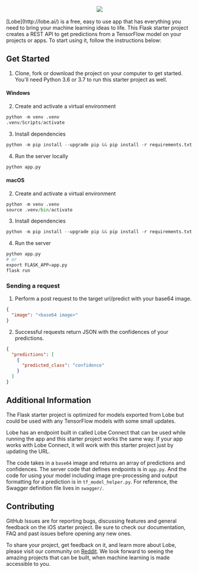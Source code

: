 <div style="text-align:center"><img src="https://github.com/lobe/flask-server/blob/main/assets/header.jpg" /></div>
<br>
[Lobe](http://lobe.ai/) is a free, easy to use app that has everything you need to bring your machine learning ideas to life. This Flask starter project creates a REST API to get predictions from a TensorFlow model on your projects or apps. To start using it, follow the instructions below:

## Get Started

1. Clone, fork or download the project on your computer to get started. You'll need Python 3.6 or 3.7 to run this starter project as well.

#### Windows

2. Create and activate a virtual environment  
```python
python -m venv .venv
.venv/Scripts/activate
```

3. Install dependencies  
```python
python -m pip install --upgrade pip && pip install -r requirements.txt
```

4. Run the server locally  
```python
python app.py
```

#### macOS

2. Create and activate a virtual environment
```python
python -m venv .venv
source .venv/bin/activate
```

3. Install dependencies
```python
python -m pip install --upgrade pip && pip install -r requirements.txt
```

4. Run the server
```python
python app.py
# or
export FLASK_APP=app.py
flask run
```


### Sending a request

1. Perform a post request to the target url/predict with your base64 image.
```JSON
{
  "image": "<base64 image>"
}
```

2. Successful requests return JSON with the confidences of your predictions.
```JSON
{
  "predictions": [
    {
      "predicted_class": "confidence"
    }
  ]
}
```

## Additional Information

The Flask starter project is optimized for models exported from Lobe but could be used with any TensorFlow models with some small updates.

Lobe has an endpoint built in called Lobe Connect that can be used while running the app and this starter project works the same way. If your app works with Lobe Connect, it will work with this starter project just by updating the URL.

The code takes in a `base64` image and returns an array of predictions and confidences. The server code that defines endpoints is in `app.py`. And the code for using your model including image pre-processing and output formatting for a prediction is in `tf_model_helper.py`. For reference, the Swagger definition file lives in `swagger/`.

## Contributing

GitHub Issues are for reporting bugs, discussing features and general feedback on the iOS starter project. Be sure to check our documentation, FAQ and past issues before opening any new ones.

To share your project, get feedback on it, and learn more about Lobe, please visit our community on [Reddit](https://www.reddit.com/r/Lobe/). We look forward to seeing the amazing projects that can be built, when machine learning is made accessible to you.
